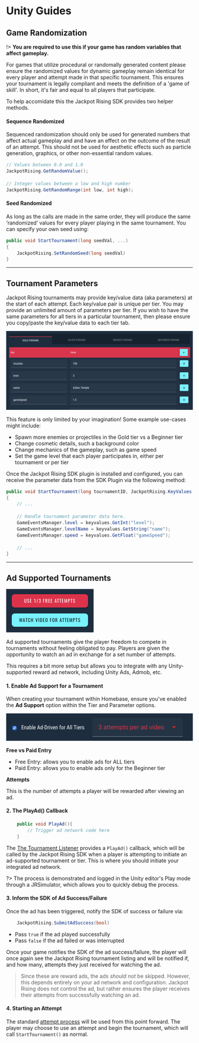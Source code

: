 # Unity Guides

## Game Randomization

!> **You are required to use this if your game has random variables that affect gameplay.**

For games that utilize procedural or randomally generated content please ensure the randomized values for dynamic gameplay remain identical for every player and attempt made in that specific tournament. This ensures your tournament is legally compliant and meets the definition of a 'game of skill'. In short, it's fair and equal to all players that participate.

To help accomidate this the Jackpot Rising SDK provides two helper methods.

#### Sequence Randomized

Sequenced randomization should only be used for generated numbers that affect actual gameplay and and have an effect on the outcome of the result of an attempt. This should not be used for aesthetic effects such as particle generation, graphics, or other non-essential random values.

```csharp
// Values between 0.0 and 1.0
JackpotRising.GetRandomValue();

// Integer values between a low and high number
JackpotRising.GetRandomRange(int low, int high);
```

#### Seed Randomized

As long as the calls are made in the same order, they will produce the same ‘randomized’ values for every player playing in the same tournament. You can specify your own seed using:

```csharp
public void StartTournament(long seedVal, ...)
{
    JackpotRising.SetRandomSeed(long seedVal)
}

```

---

## Tournament Parameters

Jackpot Rising tournaments may provide key/value data (aka parameters) at the start of each attempt. Each key/value pair is unique per tier. You may provide an unlimited amount of parameters per tier. If you wish to have the same parameters for all tiers in a particular tournament, then please ensure you copy/paste the key/value data to each tier tab.

![Screenshot](media/parameters/001.png)

This feature is only limited by your imagination! Some example use-cases might include:

- Spawn more enemies or projectiles in the Gold tier vs a Beginner tier
- Change cosmetic details, such a background color
- Change mechanics of the gameplay, such as game speed
- Set the game level that each player participates in, either per tournament or per tier

Once the Jackpot Rising SDK plugin is installed and configured, you can receive the parameter data from the SDK Plugin via the following method:

```csharp
public void StartTournament(long tournamentID, JackpotRising.KeyValues keyvalues)
{
    // ...

    // Handle tournament parameter data here.
    GameEventsManager.level = keyvalues.GetInt("level");
    GameEventsManager.levelName = keyvalues.GetString("name");
    GameEventsManager.speed = keyvalues.GetFloat("gameSpeed");

    // ...
}
```

---

## Ad Supported Tournaments

![Screenshot](media/ads/002.png)

Ad supported tournaments give the player freedom to compete in tournaments without feeling obligated to pay. Players are given the opportunity to watch an ad in exchange for a set number of attempts.

This requires a bit more setup but allows you to integrate with any Unity-supported reward ad network, including Unity Ads, Admob, etc.

#### 1. Enable Ad Support for a Tournament

When creating your tournament within Homebase, ensure you've enabled the **Ad Support** option within the Tier and Parameter options.

![Screenshot](media/ads/001.png)

**Free vs Paid Entry**

- Free Entry: allows you to enable ads for ALL tiers
- Paid Entry: allows you to enable ads only for the Beginner tier

**Attempts**

This is the number of attempts a player will be rewarded after viewing an ad.

#### 2. The PlayAd() Callback

```csharp
    public void PlayAd(){
        // Trigger ad network code here
    }
```

The [The Tournament Listener](unity/integration?id=the-tournament-listener) provides a `PlayAd()` callback, which will be called by the Jackpot Rising SDK when a player is attempting to initiate an ad-supported tournament or tier. This is where you should initiate your integrated ad network.

?> The process is demonstrated and logged in the Unity editor's Play mode through a JRSimulator, which allows you to quickly debug the process.

#### 3. Inform the SDK of Ad Success/Failure

Once the ad has been triggered, notify the SDK of success or failure via:

```csharp
    JackpotRising.SubmitAdSuccess(bool)
```

* Pass `true` if the ad played successfully
* Pass `false` if the ad failed or was interrupted

Once your game notifies the SDK of the ad success/failure, the player will once again see the Jackpot Rising tournament listing and will be notified if, and how many, attempts they just received for watching the ad.

> Since these are reward ads, the ads *should not* be skipped. However, this depends entirely on your ad network and configuration. Jackpot Rising does not control the ad, but rather ensures the player receives their attempts from successfully watching an ad.

#### 4. Starting an Attempt

The standard [attempt process](unity/integration?id=make-an-attempt) will be used from this point forward.
 The player may choose to use an attempt and begin the tournament, which will call `StartTournament()` as normal.
